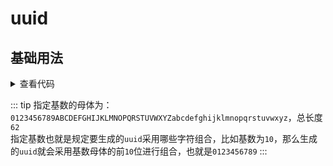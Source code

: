<script setup>
import Index from './index.vue'
</script>

# uuid

<ClientOnly>
  <description :tagNameList="['浏览器','Node']" description="生成uuid" /> 
</ClientOnly>

## 基础用法
<ClientOnly>
  <Index />
</ClientOnly>
<details>

<summary>查看代码</summary>

<<< @/utils/uuid/index.vue

</details>

::: tip
指定基数的母体为：`0123456789ABCDEFGHIJKLMNOPQRSTUVWXYZabcdefghijklmnopqrstuvwxyz`，总长度`62`  
指定基数也就是规定要生成的`uuid`采用哪些字符组合，比如基数为`10`，那么生成的`uuid`就会采用基数母体的前`10`位进行组合，也就是`0123456789`
:::